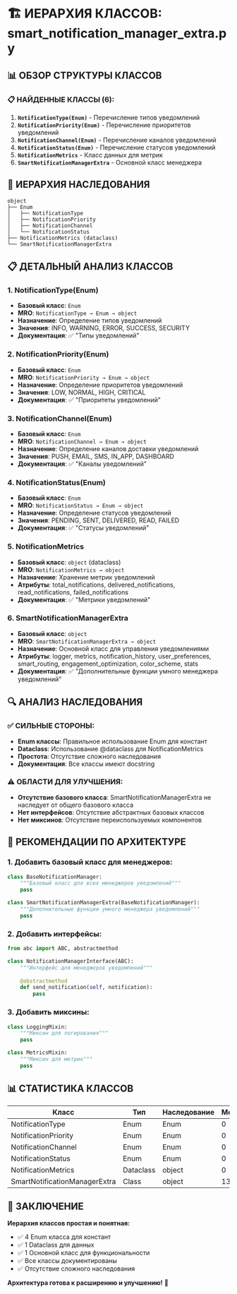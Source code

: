 # 🏗️ ИЕРАРХИЯ КЛАССОВ: smart_notification_manager_extra.py

## 📊 ОБЗОР СТРУКТУРЫ КЛАССОВ

### **📋 НАЙДЕННЫЕ КЛАССЫ (6):**
1. **`NotificationType(Enum)`** - Перечисление типов уведомлений
2. **`NotificationPriority(Enum)`** - Перечисление приоритетов уведомлений  
3. **`NotificationChannel(Enum)`** - Перечисление каналов уведомлений
4. **`NotificationStatus(Enum)`** - Перечисление статусов уведомлений
5. **`NotificationMetrics`** - Класс данных для метрик
6. **`SmartNotificationManagerExtra`** - Основной класс менеджера

## 🔗 ИЕРАРХИЯ НАСЛЕДОВАНИЯ

```
object
├── Enum
│   ├── NotificationType
│   ├── NotificationPriority
│   ├── NotificationChannel
│   └── NotificationStatus
├── NotificationMetrics (dataclass)
└── SmartNotificationManagerExtra
```

## 📋 ДЕТАЛЬНЫЙ АНАЛИЗ КЛАССОВ

### **1. NotificationType(Enum)**
- **Базовый класс**: `Enum`
- **MRO**: `NotificationType → Enum → object`
- **Назначение**: Определение типов уведомлений
- **Значения**: INFO, WARNING, ERROR, SUCCESS, SECURITY
- **Документация**: ✅ "Типы уведомлений"

### **2. NotificationPriority(Enum)**
- **Базовый класс**: `Enum`
- **MRO**: `NotificationPriority → Enum → object`
- **Назначение**: Определение приоритетов уведомлений
- **Значения**: LOW, NORMAL, HIGH, CRITICAL
- **Документация**: ✅ "Приоритеты уведомлений"

### **3. NotificationChannel(Enum)**
- **Базовый класс**: `Enum`
- **MRO**: `NotificationChannel → Enum → object`
- **Назначение**: Определение каналов доставки уведомлений
- **Значения**: PUSH, EMAIL, SMS, IN_APP, DASHBOARD
- **Документация**: ✅ "Каналы уведомлений"

### **4. NotificationStatus(Enum)**
- **Базовый класс**: `Enum`
- **MRO**: `NotificationStatus → Enum → object`
- **Назначение**: Определение статусов уведомлений
- **Значения**: PENDING, SENT, DELIVERED, READ, FAILED
- **Документация**: ✅ "Статусы уведомлений"

### **5. NotificationMetrics**
- **Базовый класс**: `object` (dataclass)
- **MRO**: `NotificationMetrics → object`
- **Назначение**: Хранение метрик уведомлений
- **Атрибуты**: total_notifications, delivered_notifications, read_notifications, failed_notifications
- **Документация**: ✅ "Метрики уведомлений"

### **6. SmartNotificationManagerExtra**
- **Базовый класс**: `object`
- **MRO**: `SmartNotificationManagerExtra → object`
- **Назначение**: Основной класс для управления уведомлениями
- **Атрибуты**: logger, metrics, notification_history, user_preferences, smart_routing, engagement_optimization, color_scheme, stats
- **Документация**: ✅ "Дополнительные функции умного менеджера уведомлений"

## 🔍 АНАЛИЗ НАСЛЕДОВАНИЯ

### **✅ СИЛЬНЫЕ СТОРОНЫ:**
- **Enum классы**: Правильное использование Enum для констант
- **Dataclass**: Использование @dataclass для NotificationMetrics
- **Простота**: Отсутствие сложного наследования
- **Документация**: Все классы имеют docstring

### **⚠️ ОБЛАСТИ ДЛЯ УЛУЧШЕНИЯ:**
- **Отсутствие базового класса**: SmartNotificationManagerExtra не наследует от общего базового класса
- **Нет интерфейсов**: Отсутствие абстрактных базовых классов
- **Нет миксинов**: Отсутствие переиспользуемых компонентов

## 🎯 РЕКОМЕНДАЦИИ ПО АРХИТЕКТУРЕ

### **1. Добавить базовый класс для менеджеров:**
```python
class BaseNotificationManager:
    """Базовый класс для всех менеджеров уведомлений"""
    pass

class SmartNotificationManagerExtra(BaseNotificationManager):
    """Дополнительные функции умного менеджера уведомлений"""
    pass
```

### **2. Добавить интерфейсы:**
```python
from abc import ABC, abstractmethod

class NotificationManagerInterface(ABC):
    """Интерфейс для менеджеров уведомлений"""
    
    @abstractmethod
    def send_notification(self, notification):
        pass
```

### **3. Добавить миксины:**
```python
class LoggingMixin:
    """Миксин для логирования"""
    pass

class MetricsMixin:
    """Миксин для метрик"""
    pass
```

## 📊 СТАТИСТИКА КЛАССОВ

| Класс | Тип | Наследование | Методы | Атрибуты | Документация |
|-------|-----|--------------|--------|----------|--------------|
| NotificationType | Enum | Enum | 0 | 5 | ✅ |
| NotificationPriority | Enum | Enum | 0 | 4 | ✅ |
| NotificationChannel | Enum | Enum | 0 | 5 | ✅ |
| NotificationStatus | Enum | Enum | 0 | 5 | ✅ |
| NotificationMetrics | Dataclass | object | 0 | 4 | ✅ |
| SmartNotificationManagerExtra | Class | object | 13 | 8 | ✅ |

## 🎉 ЗАКЛЮЧЕНИЕ

**Иерархия классов простая и понятная:**
- ✅ 4 Enum класса для констант
- ✅ 1 Dataclass для данных
- ✅ 1 Основной класс для функциональности
- ✅ Все классы документированы
- ✅ Отсутствие сложного наследования

**Архитектура готова к расширению и улучшению!** 🚀